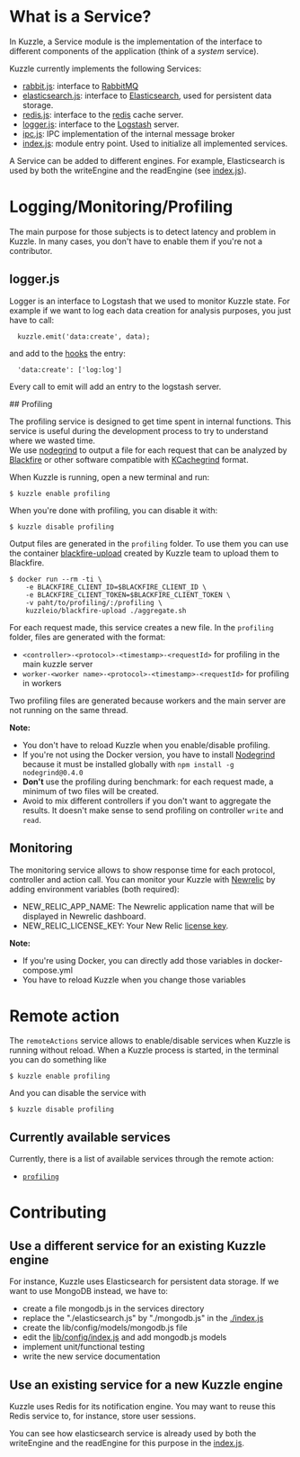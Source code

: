 # What is a Service?

In Kuzzle, a Service module is the implementation of the interface to different components of the application (think of a *system* service).

Kuzzle currently implements the following Services:

* [rabbit.js](./rabbit.js): interface to [RabbitMQ](https://www.rabbitmq.com/)
* [elasticsearch.js](./elasticsearch.js): interface to [Elasticsearch](https://www.elastic.co/products/elasticsearch), used for persistent data storage.
* [redis.js](./redis.js): interface to the [redis](http://redis.io) cache server.
* [logger.js](./logger.js): interface to the [Logstash](https://www.elastic.co/products/logstash) server.
* [ipc.js](./ipc.js): IPC implementation of the internal message broker
* [index.js](./index.js): module entry point. Used to initialize all implemented services.


A Service can be added to different engines. For example, Elasticsearch is used by both the writeEngine and the readEngine (see [index.js](./index.js)).


# Logging/Monitoring/Profiling

The main purpose for those subjects is to detect latency and problem in Kuzzle. In many cases, you don't have to enable them if you're not a contributor.

## logger.js

Logger is an interface to Logstash that we used to monitor Kuzzle state.
For example if we want to log each data creation for analysis purposes, you just have to call:

```
  kuzzle.emit('data:create', data);
```

and add to the [hooks](../../lib/config/hooks.js) the entry:

```
  'data:create': ['log:log']
```

Every call to emit will add an entry to the logstash server.

<a name="profiling" />
## Profiling

The profiling service is designed to get time spent in internal functions. This service is useful during the development process to try to understand where we wasted time.  
We use [nodegrind](https://www.npmjs.com/package/nodegrind) to output a file for each request that can be analyzed by [Blackfire](https://blackfire.io) or other software compatible with [KCachegrind](http://kcachegrind.sourceforge.net/html/Home.html) format.

When Kuzzle is running, open a new terminal and run:

```
$ kuzzle enable profiling
```

When you're done with profiling, you can disable it with:

```
$ kuzzle disable profiling
```

Output files are generated in the `profiling` folder. To use them you can use the container [blackfire-upload](https://github.com/kuzzleio/kuzzle-containers/tree/master/blackfire-upload) created by Kuzzle team to upload them to Blackfire.

```
$ docker run --rm -ti \
    -e BLACKFIRE_CLIENT_ID=$BLACKFIRE_CLIENT_ID \
    -e BLACKFIRE_CLIENT_TOKEN=$BLACKFIRE_CLIENT_TOKEN \
    -v paht/to/profiling/:/profiling \
    kuzzleio/blackfire-upload ./aggregate.sh
```

For each request made, this service creates a new file. In the `profiling` folder, files are generated with the format:

* `<controller>-<protocol>-<timestamp>-<requestId>` for profiling in the main kuzzle server
* `worker-<worker name>-<protocol>-<timestamp>-<requestId>` for profiling in workers

Two profiling files are generated because workers and the main server are not running on the same thread.

**Note:**

* You don't have to reload Kuzzle when you enable/disable profiling.
* If you're not using the Docker version, you have to install [Nodegrind](https://www.npmjs.com/package/nodegrind) because it must be installed globally with `npm install -g nodegrind@0.4.0`
* **Don't** use the profiling during benchmark: for each request made, a minimum of two files will be created.
* Avoid to mix different controllers if you don't want to aggregate the results. It doesn't make sense to send profiling on controller `write` and `read`. <!--dans la phrase démarrant par "Avoid to mix..." c'est bien une négation que tu voulais mettre aprés "if"?-->


## Monitoring

The monitoring service allows to show response time for each protocol, controller and action call.
You can monitor your Kuzzle with [Newrelic](http://newrelic.com/) by adding environment variables (both required):

* NEW_RELIC_APP_NAME: The Newrelic application name that will be displayed in Newrelic dashboard.
* NEW_RELIC_LICENSE_KEY: Your New Relic [license key](https://docs.newrelic.com/docs/subscriptions/license-key).

**Note:**

* If you're using Docker, you can directly add those variables in docker-compose.yml
* You have to reload Kuzzle when you change those variables

# Remote action

The `remoteActions` service allows to enable/disable services when Kuzzle is running without reload. When a Kuzzle process is started, in the terminal you can do something like

```
$ kuzzle enable profiling
```

And you can disable the service with

```
$ kuzzle disable profiling
```

## Currently available services

Currently, there is a list of available services through the remote action:

* [`profiling`](#profiling)

# Contributing


## Use a different service for an existing Kuzzle engine

For instance, Kuzzle uses Elasticsearch for persistent data storage. If we want to use MongoDB instead, we have to:

* create a file mongodb.js in the services directory
* replace the "./elasticsearch.js" by "./mongodb.js" in the [./index.js](./index.js)
* create the lib/config/models/mongodb.js file
* edit the [lib/config/index.js](../config/index.js) and add mongodb.js models
* implement unit/functional testing
* write the new service documentation


## Use an existing service for a new Kuzzle engine
Kuzzle uses Redis for its notification engine.
You may want to reuse this Redis service to, for instance, store user sessions.

You can see how elasticsearch service is already used by both the writeEngine and the readEngine for this purpose in the [index.js](./index.js).
